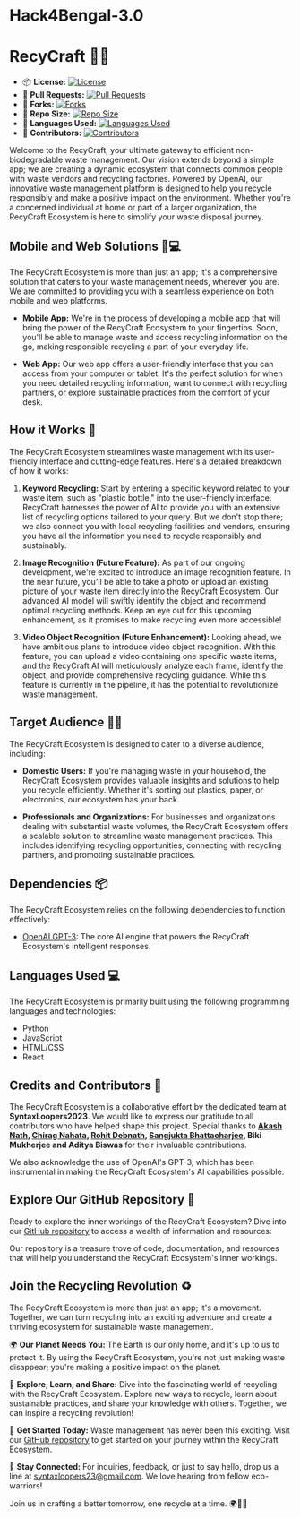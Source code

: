 # Hack4Bengal-3.0

# RecyCraft 🌱🤖

- 📦 **License:** [![License](https://img.shields.io/badge/license-MIT-blue.svg)](https://github.com/syntaxLoopers2023/SIH-project/blob/main/LICENSE)
- 🔄 **Pull Requests:** [![Pull Requests](https://img.shields.io/github/issues-pr/syntaxLoopers2023/SIH-project)](https://github.com/syntaxLoopers2023/SIH-project/pulls)
- 🍴 **Forks:** [![Forks](https://img.shields.io/github/forks/syntaxLoopers2023/SIH-project)](https://github.com/syntaxLoopers2023/SIH-project/network/members)
- 📏 **Repo Size:** [![Repo Size](https://img.shields.io/github/repo-size/syntaxLoopers2023/SIH-project)](https://github.com/syntaxLoopers2023/SIH-project)
- 💼 **Languages Used:** [![Languages Used](https://img.shields.io/github/languages/count/syntaxLoopers2023/SIH-project)](https://github.com/syntaxLoopers2023/SIH-project)
- 👥 **Contributors:** [![Contributors](https://img.shields.io/github/contributors/syntaxLoopers2023/SIH-project)](https://github.com/syntaxLoopers2023/SIH-project/graphs/contributors)

Welcome to the RecyCraft, your ultimate gateway to efficient non-biodegradable waste management. Our vision extends beyond a simple app; we are creating a dynamic ecosystem that connects common people with waste vendors and recycling factories. Powered by OpenAI, our innovative waste management platform is designed to help you recycle responsibly and make a positive impact on the environment. Whether you're a concerned individual at home or part of a larger organization, the RecyCraft Ecosystem is here to simplify your waste disposal journey.

## Mobile and Web Solutions 📱💻

The RecyCraft Ecosystem is more than just an app; it's a comprehensive solution that caters to your waste management needs, wherever you are. We are committed to providing you with a seamless experience on both mobile and web platforms.

- **Mobile App:** We're in the process of developing a mobile app that will bring the power of the RecyCraft Ecosystem to your fingertips. Soon, you'll be able to manage waste and access recycling information on the go, making responsible recycling a part of your everyday life.

- **Web App:** Our web app offers a user-friendly interface that you can access from your computer or tablet. It's the perfect solution for when you need detailed recycling information, want to connect with recycling partners, or explore sustainable practices from the comfort of your desk.

## How it Works 🔄

The RecyCraft Ecosystem streamlines waste management with its user-friendly interface and cutting-edge features. Here's a detailed breakdown of how it works:

1. **Keyword Recycling:** Start by entering a specific keyword related to your waste item, such as "plastic bottle," into the user-friendly interface. RecyCraft harnesses the power of AI to provide you with an extensive list of recycling options tailored to your query. But we don't stop there; we also connect you with local recycling facilities and vendors, ensuring you have all the information you need to recycle responsibly and sustainably.

2. **Image Recognition (Future Feature):** As part of our ongoing development, we're excited to introduce an image recognition feature. In the near future, you'll be able to take a photo or upload an existing picture of your waste item directly into the RecyCraft Ecosystem. Our advanced AI model will swiftly identify the object and recommend optimal recycling methods. Keep an eye out for this upcoming enhancement, as it promises to make recycling even more accessible!

3. **Video Object Recognition (Future Enhancement):** Looking ahead, we have ambitious plans to introduce video object recognition. With this feature, you can upload a video containing one specific waste items, and the RecyCraft AI will meticulously analyze each frame, identify the object, and provide comprehensive recycling guidance. While this feature is currently in the pipeline, it has the potential to revolutionize waste management.

## Target Audience 🏡🏢

The RecyCraft Ecosystem is designed to cater to a diverse audience, including:

- **Domestic Users:** If you're managing waste in your household, the RecyCraft Ecosystem provides valuable insights and solutions to help you recycle efficiently. Whether it's sorting out plastics, paper, or electronics, our ecosystem has your back.

- **Professionals and Organizations:** For businesses and organizations dealing with substantial waste volumes, the RecyCraft Ecosystem offers a scalable solution to streamline waste management practices. This includes identifying recycling opportunities, connecting with recycling partners, and promoting sustainable practices.

## Dependencies 📦

The RecyCraft Ecosystem relies on the following dependencies to function effectively:

- [OpenAI GPT-3](https://github.com/openai/gpt-3): The core AI engine that powers the RecyCraft Ecosystem's intelligent responses.

## Languages Used 💻

The RecyCraft Ecosystem is primarily built using the following programming languages and technologies:

- Python
- JavaScript
- HTML/CSS
- React

## Credits and Contributors 👥

The RecyCraft Ecosystem is a collaborative effort by the dedicated team at **SyntaxLoopers2023**. We would like to express our gratitude to all contributors who have helped shape this project. Special thanks to **[Akash Nath](https://github.com/Akash-nath29), [Chirag Nahata](https://github.com/Chirag-Nahata), [Rohit Debnath](https://github.com/Rohit-Dnath), [Sangjukta Bhattacharjee](https://github.com/Sangjuktabhattacharjee), Biki Mukherjee and Aditya Biswas** for their invaluable contributions.

We also acknowledge the use of OpenAI's GPT-3, which has been instrumental in making the RecyCraft Ecosystem's AI capabilities possible.

## Explore Our GitHub Repository 🚀

Ready to explore the inner workings of the RecyCraft Ecosystem? Dive into our [GitHub repository](https://github.com/syntaxLoopers2023/SIH-project) to access a wealth of information and resources:



Our repository is a treasure trove of code, documentation, and resources that will help you understand the RecyCraft Ecosystem's inner workings.

## Join the Recycling Revolution ♻️

The RecyCraft Ecosystem is more than just an app; it's a movement. Together, we can turn recycling into an exciting adventure and create a thriving ecosystem for sustainable waste management.

🌍 **Our Planet Needs You:** The Earth is our only home, and it's up to us to protect it. By using the RecyCraft Ecosystem, you're not just making waste disappear; you're making a positive impact on the planet.

🌟 **Explore, Learn, and Share:** Dive into the fascinating world of recycling with the RecyCraft Ecosystem. Explore new ways to recycle, learn about sustainable practices, and share your knowledge with others. Together, we can inspire a recycling revolution!

🚀 **Get Started Today:** Waste management has never been this exciting. Visit our [GitHub repository](https://github.com/syntaxLoopers2023/SIH-project) to get started on your journey within the RecyCraft Ecosystem.

📧 **Stay Connected:** For inquiries, feedback, or just to say hello, drop us a line at [syntaxloopers23@gmail.com](mailto:syntaxloopers23@gmail.com). We love hearing from fellow eco-warriors!

Join us in crafting a better tomorrow, one recycle at a time. 🌍🌟🌱
